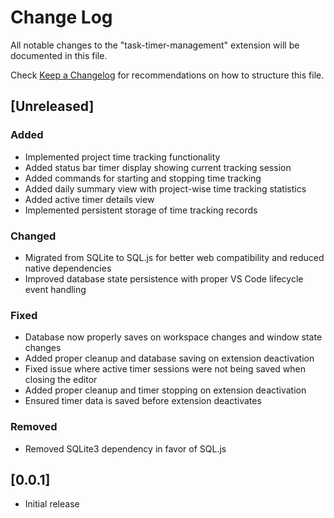 # Change Log

All notable changes to the "task-timer-management" extension will be documented in this file.

Check [Keep a Changelog](http://keepachangelog.com/) for recommendations on how to structure this file.

## [Unreleased]

### Added

- Implemented project time tracking functionality
- Added status bar timer display showing current tracking session
- Added commands for starting and stopping time tracking
- Added daily summary view with project-wise time tracking statistics
- Added active timer details view
- Implemented persistent storage of time tracking records

### Changed

- Migrated from SQLite to SQL.js for better web compatibility and reduced native dependencies
- Improved database state persistence with proper VS Code lifecycle event handling

### Fixed

- Database now properly saves on workspace changes and window state changes
- Added proper cleanup and database saving on extension deactivation
- Fixed issue where active timer sessions were not being saved when closing the editor
- Added proper cleanup and timer stopping on extension deactivation
- Ensured timer data is saved before extension deactivates

### Removed

- Removed SQLite3 dependency in favor of SQL.js

## [0.0.1]

- Initial release
